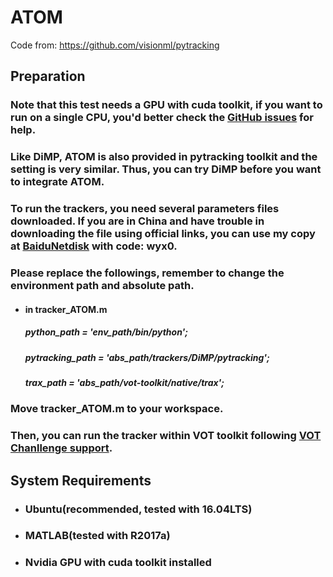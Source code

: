 # ATOM

Code from: https://github.com/visionml/pytracking

## Preparation

### Note that this test needs a GPU with cuda toolkit, if you want to run on a single CPU, you'd better check the [GitHub issues](https://github.com/visionml/pytracking/issues?q=) for help.

### Like DiMP, ATOM is also provided in pytracking toolkit and the setting is very similar. Thus, you can try DiMP before you want to integrate ATOM.

### To run the trackers, you need several parameters files downloaded. If you are in China and have trouble in downloading the file using official links, you can use my copy at [BaiduNetdisk](https://pan.baidu.com/s/1cj6ozS0OTWwOIghurwG-zw) with code: wyx0.

### Please replace the followings, remember to change the environment path and absolute path.

- #### in tracker_ATOM.m

  ##### python_path = 'env_path/bin/python';

  ##### pytracking_path = 'abs_path/trackers/DiMP/pytracking';

  ##### trax_path = 'abs_path/vot-toolkit/native/trax';

### Move tracker_ATOM.m to your workspace.

### Then, you can run the tracker within VOT toolkit following [VOT Chanllenge support](http://www.votchallenge.net/howto/).

## System Requirements

- ### Ubuntu(recommended, tested with 16.04LTS)

- ### MATLAB(tested with R2017a)

- ### Nvidia GPU with cuda toolkit installed